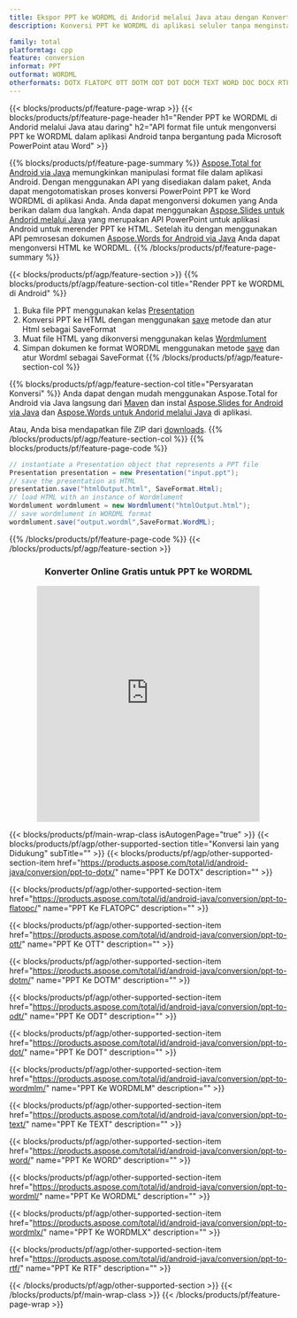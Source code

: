 ```yaml
---
title: Ekspor PPT ke WORDML di Andorid melalui Java atau dengan Konverter Online gratis
description: Konversi PPT ke WORDML di aplikasi seluler tanpa menginstal perangkat lunak apa pun atau daring. Uji konverter online CSV ke DOC gratis dengan cepat sebelum mengintegrasikan kode.

family: total
platformtag: cpp
feature: conversion
informat: PPT
outformat: WORDML
otherformats: DOTX FLATOPC OTT DOTM ODT DOT DOCM TEXT WORD DOC DOCX RTF
---
```

{{< blocks/products/pf/feature-page-wrap >}}
{{< blocks/products/pf/feature-page-header h1="Render PPT ke WORDML di Andorid melalui Java atau daring" h2="API format file untuk mengonversi PPT ke WORDML dalam aplikasi Android tanpa bergantung pada Microsoft PowerPoint atau Word" >}}

{{% blocks/products/pf/feature-page-summary %}}
[Aspose.Total for Android via Java](https://products.aspose.com/total/android-java/) memungkinkan manipulasi format file dalam aplikasi Android. Dengan menggunakan API yang disediakan dalam paket, Anda dapat mengotomatiskan proses konversi PowerPoint PPT ke Word WORDML di aplikasi Anda.
Anda dapat mengonversi dokumen yang Anda berikan dalam dua langkah. Anda dapat menggunakan [Aspose.Slides untuk Andorid melalui Java](https://products.aspose.com/slides/android-java/) yang merupakan API PowerPoint untuk aplikasi Android untuk merender PPT ke HTML. Setelah itu dengan menggunakan API pemrosesan dokumen [Aspose.Words for Android via Java](https://products.aspose.com/words/android-java/) Anda dapat mengonversi HTML ke WORDML. 
{{% /blocks/products/pf/feature-page-summary  %}}

{{< blocks/products/pf/agp/feature-section >}}
{{% blocks/products/pf/agp/feature-section-col title="Render PPT ke WORDML di Android" %}}
1. Buka file PPT menggunakan kelas [Presentation](https://reference.aspose.com/slides/java/com.aspose.slides/Presentation)
2. Konversi PPT ke HTML dengan menggunakan [save](https://reference.aspose.com/slides/java/com.aspose.slides/Presentation#save-java.lang.String-int-com.aspose.slides.ISaveOptions-) metode dan atur Html sebagai SaveFormat
3. Muat file HTML yang dikonversi menggunakan kelas [Wordmlument](https://reference.aspose.com/words/java/com.aspose.words/Wordmlument)
4. Simpan dokumen ke format WORDML menggunakan metode [save](https://reference.aspose.com/words/java/com.aspose.words/Wordmlument#save(java.lang.String,int)) dan atur Wordml sebagai SaveFormat
{{% /blocks/products/pf/agp/feature-section-col %}}

{{% blocks/products/pf/agp/feature-section-col title="Persyaratan Konversi" %}}
Anda dapat dengan mudah menggunakan Aspose.Total for Android via Java langsung dari [Maven](https://releases.aspose.com/total/java/) dan instal [Aspose.Slides for Android via Java](https://wordmls.aspose.com/slides/androidjava/install-aspose-slides-for-android-via-java/) dan [Aspose.Words untuk Andorid melalui Java](https://wordmls.aspose.com/words/java/install-aspose-words-for-android-via-java/#install-asposewords-for-android-via-Java-from-maven-repository) di aplikasi.

Atau, Anda bisa mendapatkan file ZIP dari [downloads](https://releases.aspose.com/total/androidjava).
{{% /blocks/products/pf/agp/feature-section-col %}}
{{% blocks/products/pf/feature-page-code %}}
```cs
// instantiate a Presentation object that represents a PPT file
Presentation presentation = new Presentation("input.ppt");
// save the presentation as HTML
presentation.save("htmlOutput.html", SaveFormat.Html);
// load HTML with an instance of Wordmlument
Wordmlument wordmlument = new Wordmlument("htmlOutput.html");
// save wordmlument in WORDML format
wordmlument.save("output.wordml",SaveFormat.WordML);   
```

{{% /blocks/products/pf/feature-page-code %}}
{{< /blocks/products/pf/agp/feature-section >}}
<div class="container-fluid agp-content bg-white aboutfile box-1 vh100 section nopbtm">
<div class=container>
<div class=row>
<div class="demobox tc col-md-12 padding-0" align="center">

<h3>Konverter Online Gratis untuk PPT ke WORDML</h3>

<iframe style="border: none; height: 426px;" scrolling="no" src="https://total-conversion-app-65z5r2lp.qa.k8s.dynabic.com/?to=wordml&from=ppt" id="child-iframe" width="80%"></iframe>

</div></div>
</div></div>

{{< blocks/products/pf/main-wrap-class isAutogenPage="true" >}}
{{< blocks/products/pf/agp/other-supported-section title="Konversi lain yang Didukung" subTitle="" >}}
{{< blocks/products/pf/agp/other-supported-section-item href="https://products.aspose.com/total/id/android-java/conversion/ppt-to-dotx/" name="PPT Ke DOTX" description="" >}}

{{< blocks/products/pf/agp/other-supported-section-item href="https://products.aspose.com/total/id/android-java/conversion/ppt-to-flatopc/" name="PPT Ke FLATOPC" description="" >}}

{{< blocks/products/pf/agp/other-supported-section-item href="https://products.aspose.com/total/id/android-java/conversion/ppt-to-ott/" name="PPT Ke OTT" description="" >}}

{{< blocks/products/pf/agp/other-supported-section-item href="https://products.aspose.com/total/id/android-java/conversion/ppt-to-dotm/" name="PPT Ke DOTM" description="" >}}

{{< blocks/products/pf/agp/other-supported-section-item href="https://products.aspose.com/total/id/android-java/conversion/ppt-to-odt/" name="PPT Ke ODT" description="" >}}

{{< blocks/products/pf/agp/other-supported-section-item href="https://products.aspose.com/total/id/android-java/conversion/ppt-to-dot/" name="PPT Ke DOT" description="" >}}

{{< blocks/products/pf/agp/other-supported-section-item href="https://products.aspose.com/total/id/android-java/conversion/ppt-to-wordmlm/" name="PPT Ke WORDMLM" description="" >}}

{{< blocks/products/pf/agp/other-supported-section-item href="https://products.aspose.com/total/id/android-java/conversion/ppt-to-text/" name="PPT Ke TEXT" description="" >}}

{{< blocks/products/pf/agp/other-supported-section-item href="https://products.aspose.com/total/id/android-java/conversion/ppt-to-word/" name="PPT Ke WORD" description="" >}}

{{< blocks/products/pf/agp/other-supported-section-item href="https://products.aspose.com/total/id/android-java/conversion/ppt-to-wordml/" name="PPT Ke WORDML" description="" >}}

{{< blocks/products/pf/agp/other-supported-section-item href="https://products.aspose.com/total/id/android-java/conversion/ppt-to-wordmlx/" name="PPT Ke WORDMLX" description="" >}}

{{< blocks/products/pf/agp/other-supported-section-item href="https://products.aspose.com/total/id/android-java/conversion/ppt-to-rtf/" name="PPT Ke RTF" description="" >}}


{{< /blocks/products/pf/agp/other-supported-section >}}
{{< /blocks/products/pf/main-wrap-class >}}
{{< /blocks/products/pf/feature-page-wrap >}}